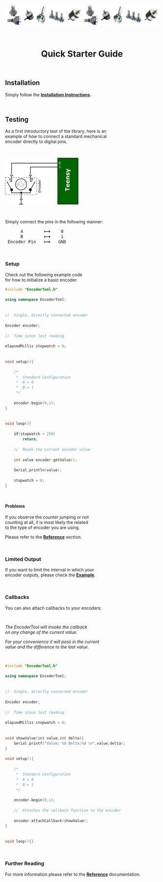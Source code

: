 
[![Banner]][Overview]

<br>

<div align = center>

# Quick Starter Guide

</div>

<br>

## Installation

Simply follow  the **[Installation Instructions]**.

<br>


## Testing

As a first introductory test of the library, here is an <br>
example of how to connect a standard mechanical <br>
encoder directly to digital pins.

<br>

![Simple Encoder]

<br>

Simply connect the pins in the following manner:

<kbd>      A      </kbd>  **⟼**  <kbd>  0  </kbd> <br>
<kbd>      B      </kbd>  **⟼**  <kbd>  1  </kbd> <br>
<kbd> Encoder Pin </kbd>  **⟼**  <kbd> GND </kbd>

<br>

### Setup

Check out the following example code <br>
for how to initialize a basic encoder.

```C++
#include "EncoderTool.h"

using namespace EncoderTool;


//  Single, directly connected encoder

Encoder encoder;

//  Time since last reading

elapsedMillis stopwatch = 0;


void setup(){
    
    /*
     *  Standard Configuration
     *  A = 0
     *  B = 1
     */
    
    encoder.begin(0,1);
}


void loop(){
    
    if(stopwatch < 250)
        return;
    
    //  Reads the current encoder value
    
    int value encoder.getValue();
    
    Serial.println(value);
    
    stopwatch = 0;
}
```

<br>

#### Problems

If you observe the counter jumping or not <br>
counting at all, it is most likely the related <br>
to the type of encoder you are using.

Please refer to the **[Reference]** section.

<br>

### Limited Output

If you want to limit the interval in which your <br>
encoder outputs, please check the **[Example][Limiting]**.

<br>

### Callbacks

You can also attach callbacks to your encoders:

<br>

*The EncoderTool will invoke the callback* <br>
*on any change of the current value.* <br>

*For your convenience it will pass in the current* <br>
*value and the difference to the last value.*

<br>

```c++
#include "EncoderTool.h"

using namespace EncoderTool;


//  Single, directly connected encoder

Encoder encoder;

//  Time since last reading

elapsedMillis stopwatch = 0;


void showValue(int value,int delta){
    Serial.printf("Value: %d Delta:%d \n",value,delta);
}

void setup(){
    
    /*
     *  Standard Configuration
     *  A = 0
     *  B = 1
     */
     
    encoder.begin(0,1);

    //  Attaches the callback function to the encoder
    
    encoder.attachCallback(showValue);
}


void loop(){}
```

<br>

### Further Reading

For more information please refer to the **[Reference]** documentation.


<!----------------------------------------------------------------------------->

[Installation Instructions]: Installation.md
[Reference]: Reference.md
[Overview]: Overview.md
[Limiting]: Limiting.md

[Simple Encoder]: ../Resources/Image/Simple.png
[Banner]: ../Resources/Image/Banner.png

